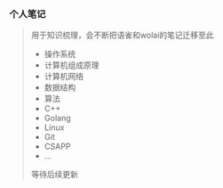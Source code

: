 ### 个人笔记

> 用于知识梳理，会不断把语雀和wolai的笔记迁移至此
>
> - 操作系统
> - 计算机组成原理
> - 计算机网络
> - 数据结构
> - 算法
> - C++
> - Golang
> - Linux
> - Git
> - CSAPP
> - ...
>
> 等待后续更新

